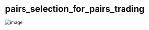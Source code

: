# pairs_selection_for_pairs_trading

![image](https://github.com/user-attachments/assets/b0d78ccf-2662-48aa-ae3c-da69f48692d4)
